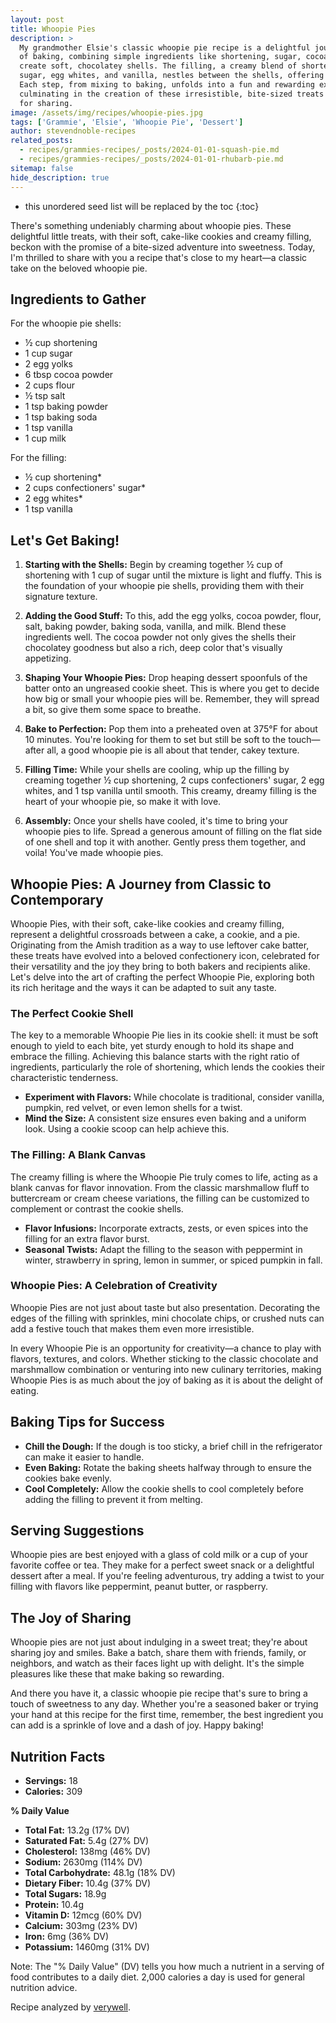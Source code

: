 ```yaml
---
layout: post
title: Whoopie Pies
description: >
  My grandmother Elsie's classic whoopie pie recipe is a delightful journey into the world
  of baking, combining simple ingredients like shortening, sugar, cocoa powder, and flour to
  create soft, chocolatey shells. The filling, a creamy blend of shortening, confectioners'
  sugar, egg whites, and vanilla, nestles between the shells, offering a sweet surprise.
  Each step, from mixing to baking, unfolds into a fun and rewarding experience,
  culminating in the creation of these irresistible, bite-sized treats that are perfect
  for sharing.
image: /assets/img/recipes/whoopie-pies.jpg
tags: ['Grammie', 'Elsie', 'Whoopie Pie', 'Dessert']
author: stevendnoble-recipes
related_posts:
  - recipes/grammies-recipes/_posts/2024-01-01-squash-pie.md
  - recipes/grammies-recipes/_posts/2024-01-01-rhubarb-pie.md
sitemap: false
hide_description: true
---
```


* this unordered seed list will be replaced by the toc
{:toc}

There's something undeniably charming about whoopie pies. These delightful little treats, with their soft, cake-like cookies and creamy filling, beckon with the promise of a bite-sized adventure into sweetness. Today, I'm thrilled to share with you a recipe that's close to my heart—a classic take on the beloved whoopie pie.

## Ingredients to Gather

For the whoopie pie shells:

* ½ cup shortening
* 1 cup sugar
* 2 egg yolks
* 6 tbsp cocoa powder
* 2 cups flour
* ½ tsp salt
* 1 tsp baking powder
* 1 tsp baking soda
* 1 tsp vanilla
* 1 cup milk

For the filling:

* ½ cup shortening*
* 2 cups confectioners' sugar*
* 2 egg whites*
* 1 tsp vanilla

## Let's Get Baking!

1. **Starting with the Shells:** Begin by creaming together ½ cup of shortening with 1 cup of sugar until the mixture is light and fluffy. This is the foundation of your whoopie pie shells, providing them with their signature texture.

2. **Adding the Good Stuff:** To this, add the egg yolks, cocoa powder, flour, salt, baking powder, baking soda, vanilla, and milk. Blend these ingredients well. The cocoa powder not only gives the shells their chocolatey goodness but also a rich, deep color that's visually appetizing.

3. **Shaping Your Whoopie Pies:** Drop heaping dessert spoonfuls of the batter onto an ungreased cookie sheet. This is where you get to decide how big or small your whoopie pies will be. Remember, they will spread a bit, so give them some space to breathe.

4. **Bake to Perfection:** Pop them into a preheated oven at 375°F for about 10 minutes. You're looking for them to set but still be soft to the touch—after all, a good whoopie pie is all about that tender, cakey texture.

5. **Filling Time:** While your shells are cooling, whip up the filling by creaming together ½ cup shortening, 2 cups confectioners' sugar, 2 egg whites, and 1 tsp vanilla until smooth. This creamy, dreamy filling is the heart of your whoopie pie, so make it with love.

6. **Assembly:** Once your shells have cooled, it's time to bring your whoopie pies to life. Spread a generous amount of filling on the flat side of one shell and top it with another. Gently press them together, and voila! You've made whoopie pies.

## Whoopie Pies: A Journey from Classic to Contemporary

Whoopie Pies, with their soft, cake-like cookies and creamy filling, represent a delightful crossroads between a cake, a cookie, and a pie. Originating from the Amish tradition as a way to use leftover cake batter, these treats have evolved into a beloved confectionery icon, celebrated for their versatility and the joy they bring to both bakers and recipients alike. Let's delve into the art of crafting the perfect Whoopie Pie, exploring both its rich heritage and the ways it can be adapted to suit any taste.

### The Perfect Cookie Shell
The key to a memorable Whoopie Pie lies in its cookie shell: it must be soft enough to yield to each bite, yet sturdy enough to hold its shape and embrace the filling. Achieving this balance starts with the right ratio of ingredients, particularly the role of shortening, which lends the cookies their characteristic tenderness.

* **Experiment with Flavors:** While chocolate is traditional, consider vanilla, pumpkin, red velvet, or even lemon shells for a twist.
* **Mind the Size:** A consistent size ensures even baking and a uniform look. Using a cookie scoop can help achieve this.

### The Filling: A Blank Canvas

The creamy filling is where the Whoopie Pie truly comes to life, acting as a blank canvas for flavor innovation. From the classic marshmallow fluff to buttercream or cream cheese variations, the filling can be customized to complement or contrast the cookie shells.

* **Flavor Infusions:** Incorporate extracts, zests, or even spices into the filling for an extra flavor burst.
* **Seasonal Twists:** Adapt the filling to the season with peppermint in winter, strawberry in spring, lemon in summer, or spiced pumpkin in fall.

### Whoopie Pies: A Celebration of Creativity

Whoopie Pies are not just about taste but also presentation. Decorating the edges of the filling with sprinkles, mini chocolate chips, or crushed nuts can add a festive touch that makes them even more irresistible.

In every Whoopie Pie is an opportunity for creativity—a chance to play with flavors, textures, and colors. Whether sticking to the classic chocolate and marshmallow combination or venturing into new culinary territories, making Whoopie Pies is as much about the joy of baking as it is about the delight of eating.

## Baking Tips for Success

* **Chill the Dough:** If the dough is too sticky, a brief chill in the refrigerator can make it easier to handle.
* **Even Baking:** Rotate the baking sheets halfway through to ensure the cookies bake evenly.
* **Cool Completely:** Allow the cookie shells to cool completely before adding the filling to prevent it from melting.

## Serving Suggestions

Whoopie pies are best enjoyed with a glass of cold milk or a cup of your favorite coffee or tea. They make for a perfect sweet snack or a delightful dessert after a meal. If you're feeling adventurous, try adding a twist to your filling with flavors like peppermint, peanut butter, or raspberry.

## The Joy of Sharing

Whoopie pies are not just about indulging in a sweet treat; they're about sharing joy and smiles. Bake a batch, share them with friends, family, or neighbors, and watch as their faces light up with delight. It's the simple pleasures like these that make baking so rewarding.

And there you have it, a classic whoopie pie recipe that's sure to bring a touch of sweetness to any day. Whether you're a seasoned baker or trying your hand at this recipe for the first time, remember, the best ingredient you can add is a sprinkle of love and a dash of joy. Happy baking!

## Nutrition Facts

* **Servings:** 18
* **Calories:** 309

**% Daily Value**

* **Total Fat:** 13.2g (17% DV)
* **Saturated Fat:** 5.4g (27% DV)
* **Cholesterol:** 138mg (46% DV)
* **Sodium:** 2630mg (114% DV)
* **Total Carbohydrate:** 48.1g (18% DV)
* **Dietary Fiber:** 10.4g (37% DV)
* **Total Sugars:** 18.9g
* **Protein:** 10.4g
* **Vitamin D:** 12mcg (60% DV)
* **Calcium:** 303mg (23% DV)
* **Iron:** 6mg (36% DV)
* **Potassium:** 1460mg (31% DV)

Note: The "% Daily Value" (DV) tells you how much a nutrient in a serving of food contributes to a daily diet. 2,000 calories a day is used for general nutrition advice.

Recipe analyzed by <a href="https://www.verywellfit.com/recipe-nutrition-analyzer-4157076" target="_blank">verywell</a>.

<script type="application/ld+json">
{
  "@context": "http://schema.org/",
  "@type": "Recipe",
  "name": "Whoopie Pie",
  "author": {
    "@type": "Person",
    "name": "Steven D Noble"
  },
  "image": "whoopie-pie.jpg",
  "description": "My grandmother's classic whoopie pie recipe combines fluffy, chocolate cake shells with a creamy vanilla filling for a perfect sweet treat. Easy to make and irresistibly delicious, these whoopie pies are perfect for sharing.",
  "prepTime": "PT20M",
  "cookTime": "PT10M",
  "totalTime": "PT30M",
  "recipeYield": "Number of whoopie pies",
  "recipeIngredient": [
    "½ cup shortening",
    "1 cup sugar",
    "2 egg yolks",
    "6 tbsp cocoa powder",
    "2 cups flour",
    "½ tsp salt",
    "1 tsp baking powder",
    "1 tsp baking soda",
    "1 tsp vanilla",
    "1 cup milk",
    "Filling:",
    "½ cup shortening",
    "2 cups confectioners sugar",
    "2 egg whites",
    "1 tsp vanilla"
  ],
  "recipeInstructions": [
    {
      "@type": "HowToStep",
      "text": "Cream together shortening and sugar. Add egg yolks, cocoa powder, flour, salt, baking powder, baking soda, vanilla, and milk. Mix until smooth."
    },
    {
      "@type": "HowToStep",
      "text": "Drop heaping dessert spoonfuls on an ungreased cookie sheet. Bake at 375°F for about 10 minutes."
    },
    {
      "@type": "HowToStep",
      "text": "For the filling, cream together shortening, confectioners' sugar, egg whites, and vanilla. Allow cookies to cool and put them together with the filling."
    }
  ],
  "recipeCategory": "Dessert",
  "recipeCuisine": "American",
  "keywords": "whoopie pie, dessert, baking, chocolate, sweet treat",
  "nutrition": {
    "@type": "NutritionInformation",
    "calories": "309 calories",
		"carbohydrateContent": "48.1g",
    "cholesterolContent": "138mg",
    "fatContent": "13.2g",
    "fiberContent": "10.4g",
    "proteinContent": "10.4g",
    "saturatedFatContent": "5.4g",
    "servingSize": "1 pie",
    "sodiumContent": "2630mg",
    "sugarContent": "18.9g"
  }
}
</script>

